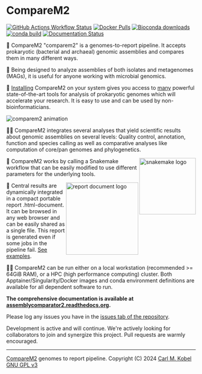 # CompareM2
[![GitHub Actions Workflow Status](https://img.shields.io/github/actions/workflow/status/cmkobel/assemblycomparator2/dry-run.yaml)](https://github.com/cmkobel/assemblycomparator2/actions/) [![Docker Pulls](https://img.shields.io/docker/pulls/cmkobel/assemblycomparator2?label=docker%20pulls)](https://assemblycomparator2.readthedocs.io/en/latest/10%20installation/)  [![Bioconda downloads](https://img.shields.io/conda/dn/bioconda/assemblycomparator2?label=Bioconda%20downloads&color=%2300CC00)](https://assemblycomparator2.readthedocs.io/en/latest/10%20installation/) [![conda build](https://img.shields.io/conda/v/bioconda/assemblycomparator2)](https://assemblycomparator2.readthedocs.io/en/latest/10%20installation/) [![Documentation Status](https://readthedocs.org/projects/assemblycomparator2/badge/?version=latest)](https://assemblycomparator2.readthedocs.io/en/latest/?badge=latest)

🧬 CompareM2 "comparem2" is a genomes-to-report pipeline. It accepts prokaryotic (bacterial and archaeal) genomic assemblies and compares them in many different ways. 

🦠 Being designed to analyze assemblies of both isolates and metagenomes (MAGs), it is useful for anyone working with microbial genomics.

💾 [Installing](https://assemblycomparator2.readthedocs.io/en/latest/10%20installation/) CompareM2 on your system gives you access to [many](https://assemblycomparator2.readthedocs.io/en/latest/30%20what%20analyses%20does%20it%20do/) powerful state-of-the-art tools for analysis of prokaryotic genomes which will accelerate your research. It is easy to use and can be used by non-bioinformaticians.

<img alt="comparem2 animation" src="https://github.com/cmkobel/assemblycomparator2/assets/5913696/623f6b42-2de6-457c-8f0d-3b3e5d646967">


👩‍🔬 CompareM2 integrates several analyses that yield scientific results about genomic assemblies on several levels: Quality control, annotation, function and species calling as well as comparative analyses like computation of core/pan genomes and phylogenetics. 

<img width="150" alt="snakemake logo" align="right" src="https://github.com/cmkobel/assemblycomparator2/assets/5913696/7188e748-9d37-43ae-a5d5-100e9560df1f">

🐍 CompareM2 works by calling a Snakemake workflow that can be easily modified to use different parameters for the  underlying tools.

<a href="https://assemblycomparator2.readthedocs.io/en/latest/30%20what%20analyses%20does%20it%20do/#rendered-report"><img height="192" alt="report document logo" align="right" src="https://github.com/cmkobel/assemblycomparator2/assets/5913696/e5f9b72c-2137-4850-8779-a5528d8ccbaf"></a>

📙 Central results are dynamically integrated in a compact portable report .html-document. It can be browsed in any web browser and can be easily shared as a single file. This report is generated even if some jobs in the pipeline fail. [See examples](https://assemblycomparator2.readthedocs.io/en/latest/30%20what%20analyses%20does%20it%20do/#rendered-report).

🧑‍💻 CompareM2 can be run either on a local workstation (recommended >= 64GiB RAM), or a HPC (high performance computing) cluster. Both  Apptainer/Singularity/Docker images and conda environment definitions are available for all dependent software to run.


**The comprehensive documentation is available at [assemblycomparator2.readthedocs.org](https://assemblycomparator2.readthedocs.org).**

Please log any issues you have in the [issues tab of the repository](https://github.com/cmkobel/assemblycomparator2/issues).

Development is active and will continue. We're actively looking for collaborators to join and synergize this project. Pull requests are warmly encouraged.

---

[CompareM2](https://github.com/cmkobel/assemblycomparator2) genomes to report pipeline. Copyright (C) 2024 [Carl M. Kobel](https://github.com/cmkobel) [GNU GPL v3](https://github.com/cmkobel/assemblycomparator2/blob/master/LICENSE)

